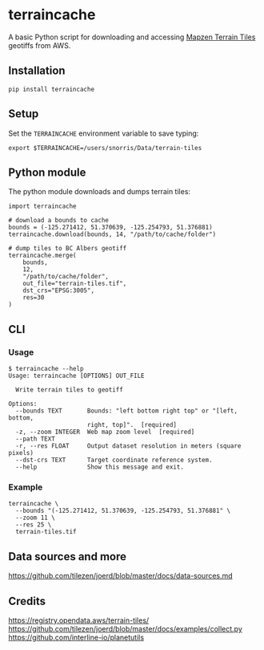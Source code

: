 # terraincache

A basic Python script for downloading and accessing [Mapzen Terrain Tiles](https://registry.opendata.aws/terrain-tiles/) geotiffs from AWS.

## Installation

    pip install terraincache

## Setup

Set the `TERRAINCACHE` environment variable to save typing:

    export $TERRAINCACHE=/users/snorris/Data/terrain-tiles

## Python module

The python module downloads and dumps terrain tiles:

    import terraincache

    # download a bounds to cache
    bounds = (-125.271412, 51.370639, -125.254793, 51.376881)
    terraincache.download(bounds, 14, "/path/to/cache/folder")

    # dump tiles to BC Albers geotiff
    terraincache.merge(
        bounds,
        12,
        "/path/to/cache/folder",
        out_file="terrain-tiles.tif",
        dst_crs="EPSG:3005",
        res=30
    )

## CLI

### Usage

    $ terraincache --help
    Usage: terraincache [OPTIONS] OUT_FILE

      Write terrain tiles to geotiff

    Options:
      --bounds TEXT       Bounds: "left bottom right top" or "[left, bottom,
                          right, top]".  [required]
      -z, --zoom INTEGER  Web map zoom level  [required]
      --path TEXT
      -r, --res FLOAT     Output dataset resolution in meters (square pixels)
      --dst-crs TEXT      Target coordinate reference system.
      --help              Show this message and exit.

### Example

    terraincache \
      --bounds "(-125.271412, 51.370639, -125.254793, 51.376881" \
      --zoom 11 \
      --res 25 \
      terrain-tiles.tif


## Data sources and more

https://github.com/tilezen/joerd/blob/master/docs/data-sources.md

## Credits

https://registry.opendata.aws/terrain-tiles/
https://github.com/tilezen/joerd/blob/master/docs/examples/collect.py
https://github.com/interline-io/planetutils